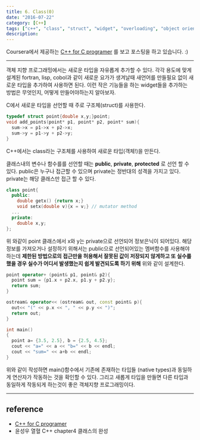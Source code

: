 ```yaml
---
title: 6. Class(0)
date: "2016-07-22"
category: [C++]
tags: ["c++", "class", "struct", "widget", "overloading", "object oriented"]
description:
---
```


Coursera에서 제공하는 [C++ for C programer](https://www.coursera.org/learn/c-plus-plus-a/home/info) 를 보고 포스팅을 하고 있습니다. :)

---

객체 지향 프로그래밍에서는 새로운 타입을 자유롭게 추가할 수 있다. 각각 용도에 맞게 설계된 fortran, lisp, cobol과 같이 새로운 요가가 생겨날때 새언어를 만들필요 없이 새로운 타입을 추가하여 사용하면 된다. 이런 작은 기능들을 하는 widget들을 추가하는 방법은 무엇인지, 어떻게 만들어야하는지 알아보자.

C에서 새로운 타입을 선언할 때 주로 구조체(struct)를 사용한다.

```c
typedef struct point{double x,y;}point;
void add_points(point* p1, point* p2, point* sum){
  sum->x = p1->x + p2->x;
  sum->y = p1->y + p2->y;
}
```

C++에서는 class라는 구조체를 사용하여 새로운 타입(객체!)을 만든다.

클래스내의 변수나 함수를를 선언할 때는 **public**, **private**, **protected** 로 선언 할 수 있다. public은 누구나 접근할 수 있으며 private는 정반대의 성격을 가지고 있다. private는 해당 클래스만 접근 할 수 있다.

```cpp
class point{
  public:
    double getx() {return x;}
    void setx(double v){x = v;} // mutator method
  ...
  private:
    double x,y;
};
```

위 와같이 point 클래스에서 x와 y는 private으로 선언되어 정보은닉이 되어있다. 해당 정보를 가져오거나 설정하기 위해서는 public으로 선언되어있는 멤버함수를 사용해야하는데 **제한된 방법으로의 접근만을 허용해서 잘못된 값이 저장되지 않게하고 또 실수를 했을 경우 실수가 어디서 발생했는지 쉽게 발견되도록 하기 위해** 위와 같이 설계한다.

```cpp
point operator+ (point& p1, point& p2){
  point sum = {p1.x + p2.x, p1.y + p2.y};
  return sum;
}

ostream& operator<< (ostream& out, const point& p){
  out<< "(" << p.x << ", " << p.y << ")";
  return out;
}
```


```cpp
int main()
{
  point a= {3.5, 2.5}, b = {2.5, 4.5};
  cout << "a=" << a << "b=" << b << endl;
  cout << "sum=" << a+b << endl;
}
```

위와 같이 작성하면  main()함수에서 기존에 존재하는 타입들 (native types)과 동일하게 연산자가 작동하는 것을 확인할 수 있다. 그리고 새롭게 타입을 만들면 다른 타입과 동일하게 작동되게 하는것이 좋은 객체지향 프로그래밍이다.

---

## reference

- [C++ for C programer](https://www.coursera.org/learn/c-plus-plus-a/home/info)
- 윤성우 열혈 C++ chapter4 클래스의 완성
